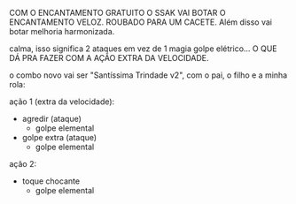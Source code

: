 COM O ENCANTAMENTO GRATUITO O SSAK VAI BOTAR O ENCANTAMENTO VELOZ. ROUBADO PARA UM CACETE. Além disso vai botar melhoria harmonizada.

calma, isso significa 2 ataques em vez de 1 magia golpe elétrico... O QUE DÁ PRA FAZER COM A AÇÃO EXTRA DA VELOCIDADE.

o combo novo vai ser "Santíssima Trindade v2", com o pai, o filho e a minha rola:

ação 1 (extra da velocidade):
- agredir (ataque)
	- golpe elemental
- golpe extra (ataque)
	- golpe elemental

ação 2:
- toque chocante
	- golpe elemental

